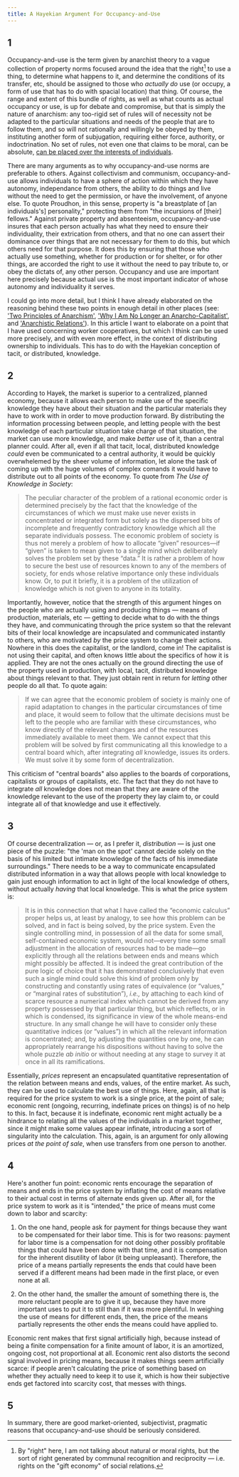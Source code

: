 ```yaml
---
title: A Hayekian Argument For Occupancy-and-Use
---
```


## 1

Occupancy-and-use is the term given by anarchist theory to a vague collection of property norms focused around the idea that the right[^1] to use a thing, to determine what happens to it, and determine the conditions of its transfer, etc, should be assigned to those who *actually do* use (or occupy, a form of use that has to do with spacial location) that thing. Of course, the range and extent of this bundle of rights, as well as what counts as actual occupancy or use, is up for debate and compromise, but that is simply the nature of anarchism: any too-rigid set of rules will of necessity not be adapted to the particular situations and needs of the people that are to follow them, and so will not rationally and willingly be obeyed by them, instituting another form of subjugation, requiring either force, authority, or indoctrination. No set of rules, not even one that claims to be moral, can be absolute, [can be placed over the interests of individuals](https://tbdp-web.github.io/blog/2021/12/08/egoism.html).

[^1]: By "right" here, I am not talking about natural or moral rights, but the sort of right generated by communal recognition and reciprocity — i.e. rights on the "gift economy" of social relations.

There are many arguments as to why occupancy-and-use norms are preferable to others. Against collectivism and communism, occupancy-and-use allows individuals to have a sphere of action within which they have autonomy, independance from others, the ability to do things and live without the need to get the permission, or have the involvement, of anyone else. To quote Proudhon, in this sense, property is "a breastplate of [an individuals's] personality," protecting  them from "the incursions of [their] fellows." Against private property and absenteeism, occupancy-and-use insures that each person actually has what they need to ensure their individuality, their extrication from others, and that no one can assert their dominance over things that are not necessary for them to do this, but which others need for that purpose. It does this by ensuring that those who actually use something, whether for production or for shelter, or for other things, are accorded the right to use it without the need to pay tribute to, or obey the dictats of, any other person. Occupancy and use are important here precisely because actual use is the most important indicator of whose autonomy and individuality it serves.

I could go into more detail, but I think I have already elaborated on the reasoning behind these two points in enough detail in other places (see: ['Two Principles of Anarchism'](https://tbdp-web.github.io/blog/2021/10/27/reciprocity.html), ['Why I Am No Longer an Anarcho-Capitalist'](https://tbdp-web.github.io/blog/2021/12/09/not-ancap.html), and ['Anarchistic Relations'](https://tbdp-web.github.io/blog/2021/12/19/relations.html)). In this article I want to elaborate on a point that I have used concerning worker cooperatives, but which I think can be used more precisely, and with even more effect, in the context of distributing ownership to individuals. This has to do with the Hayekian conception of tacit, or distributed, knowledge.

## 2

According to Hayek, the market is superior to a centralized, planned economy, because it allows each person to make use of the specific knowledge they have about their situation and the particular materials they have to work with in order to move production forward. By distributing the information processing between people, and letting people with the best knowledge of each particular situation take charge of that situation, the market can use more knowledge, and make *better* use of it, than a central planner could. After all, even if all that tacit, local, distributed knowledge *could* even be communicated to a central authority, it would be quickly overwhelemed by the sheer volume of information, let alone the task of coming up with the huge volumes of complex comands it would have to distribute out to all points of the economy. To quote from *The Use of Knowledge in Society*:

> The peculiar character of the problem of a rational economic order is  determined precisely by the fact that the knowledge of the circumstances of which we must make use never exists in concentrated or integrated  form but solely as the dispersed bits of incomplete and frequently  contradictory knowledge which all the separate individuals possess. The  economic problem of society is thus not merely a problem of how to  allocate “given” resources—if “given” is taken to mean given to a single mind which deliberately solves the problem set by these “data.” It is  rather a problem of how to secure the best use of resources known to any of the members of society, for ends whose relative importance only  these individuals know. Or, to put it briefly, it is a problem of the  utilization of knowledge which is not given to anyone in its totality.

Importantly, however, notice that the strength of this argument hinges on the people who are actually using and producing things — means of production, materials, etc — getting to decide what to do with the things they have, and communicating through the price system so that the relevant bits of their local knowledge are incapsulated and communicated instantly to others, who are motivated *by* the price system to change their actions. Nowhere in this does the capitalist, or the landlord, come in! The capitalist is not using their capital, and often knows little about the specifics of how it is applied. They are not the ones actually on the ground directing the use of the property used in production, with local, tacit, distributed knowledge about things relevant to that. They just obtain rent in return for *letting* other people do all that. To quote again:

>If we can agree that the economic problem of society is mainly one of  rapid adaptation to changes in the particular circumstances of time and  place, it would seem to follow that the ultimate decisions must be left  to the people who are familiar with these circumstances, who know  directly of the relevant changes and of the resources immediately  available to meet them. We cannot expect that this problem will be  solved by first communicating all this knowledge to a central board  which, after integrating *all* knowledge, issues its orders. We must solve it by some form of decentralization.

This criticism of "central boards" also applies to the boards of corporations, capitalists or groups of capitalists, etc. The fact that they do not have to integrate *all* knowledge does not mean that they are aware of the knowledge relevant to the use of the property they lay claim to, or could integrate all of that knowledge and use it effectively.

## 3

Of course decentralization — or, as I prefer it, *distribution* — is just one piece of the puzzle: "the 'man on the spot' cannot decide solely on the basis of his limited  but intimate knowledge of the facts of his immediate surroundings." There needs to be a way to communicate encapsulated distributed information in a way that allows people with local knowledge to gain just enough information to act in light of the local knowledge of others, without actually *having* that local knowledge. This is what the price system is:

> It is in this connection that what I have called the  “economic calculus” proper helps us, at least by analogy, to see how  this problem can be solved, and in fact is being solved, by the price  system. Even the single controlling mind, in possession of all the data for some small, self-contained economic system, would not—every time some small adjustment in the allocation of resources had to be made—go explicitly through all the relations between ends and means which might possibly be affected. It is indeed the great contribution of the pure logic of choice that it has demonstrated conclusively that even such a single mind could solve this kind of problem only by constructing and constantly using rates of equivalence (or “values,” or “marginal rates of substitution”), *i.e.,* by attaching to each kind of scarce resource a numerical index which cannot be derived from any property possessed by that particular thing, but which reflects, or in which is condensed, its significance in view of the whole means-end structure. In any small change he will have to consider only these quantitative indices (or “values”) in which all the relevant information is concentrated; and, by adjusting the quantities one by one, he can appropriately rearrange his dispositions without having to solve the whole puzzle *ab initio* or without needing at any stage to survey it at once in all its ramifications.

Essentially, *prices* represent an encapsulated quantitative representation of the relation between means and ends, values, of the entire market. As such, they can be used to calculate the best use of things. Here, again, all that is required for the price system to work is a single price, at the point of sale; economic rent (ongoing, recurring, indefinate prices on things) is of no help to this. In fact, because it is indefinate, economic rent might actually be a hindrance to relating all the values of the individuals in a market together, since it might make some values appear infinate, introducing a sort of singularity into the calculation. This, again, is an argument for only allowing prices *at the point of sale*, when use transfers from one person to another.

## 4

Here's another fun point: economic rents encourage the separation of means and ends in the price system by inflating the cost of means relative to their actual cost in terms of alternate ends given up. After all, for the price system to work as it is "intended," the price of means must come down to labor and scarcity: 

1. On the one hand, people ask for payment for things because they want to be compensated for their labor time. This is for two reasons: payment for labor time is a compensation for not doing other possibly profitable things that could have been done with that time, and it is compensation for the inherent disutility of labor (it being unpleasant). Therefore, the price of a means partially represents the ends that could have been served if a different means had been made in the first place, or even none at all.

2. On the other hand, the smaller the amount of something there is, the more reluctant people are to give it up, because they have more important uses to put it to still than if it was more plentiful. In weighing the use of means for different ends, then, the price of the means partially represents the other ends the means could have applied to.

Economic rent makes that first signal artificially high, because instead of being a finite compensation for a finite amount of labor, it is an amortized, ongoing cost, not proportional at all. Economic rent also distorts the second signal involved in pricing means, because it makes things seem artificially scarce: if people aren't calculating the price of something based on whether they actually need to keep it to use it, which is how their subjective ends get factored into scarcity cost, that messes with things.

## 5

In summary, there are good market-oriented, subjectivist, pragmatic reasons that occupancy-and-use should be seriously considered.

